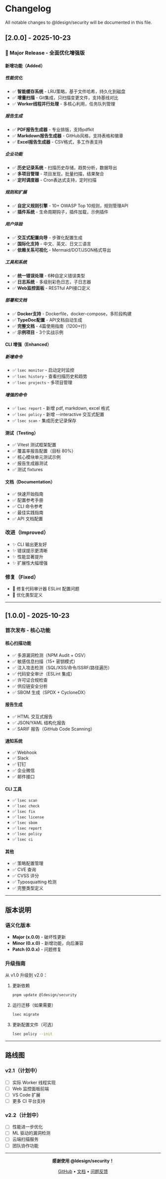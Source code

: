 # Changelog

All notable changes to @ldesign/security will be documented in this file.

## [2.0.0] - 2025-10-23

### 🎉 Major Release - 全面优化增强版

#### 新增功能（Added）

##### 性能优化
- ✅ **智能缓存系统** - LRU策略，基于文件哈希，持久化到磁盘
- ✅ **增量扫描** - Git集成，只扫描变更文件，支持基线对比
- ✅ **Worker线程并行处理** - 多核心利用，任务队列管理

##### 报告生成
- ✅ **PDF报告生成器** - 专业排版，支持pdfkit
- ✅ **Markdown报告生成器** - GitHub风格，支持表格和徽章
- ✅ **Excel报告生成器** - CSV格式，多工作表支持

##### 企业功能
- ✅ **历史记录系统** - 扫描历史存储，趋势分析，数据导出
- ✅ **多项目管理** - 项目发现，批量扫描，结果聚合
- ✅ **定时调度器** - Cron表达式支持，定时扫描

##### 规则和扩展
- ✅ **自定义规则引擎** - 10+ OWASP Top 10规则，规则管理API
- ✅ **插件系统** - 生命周期钩子，插件加载，示例插件

##### 用户体验
- ✅ **交互式配置向导** - 步骤化配置生成
- ✅ **国际化支持** - 中文、英文、日文三语言
- ✅ **依赖关系可视化** - Mermaid/DOT/JSON格式导出

##### 工具和系统
- ✅ **统一错误处理** - 6种自定义错误类型
- ✅ **日志系统** - 多级别彩色日志，子日志器
- ✅ **Web监控面板** - RESTful API接口定义

##### 部署和文档
- ✅ **Docker支持** - Dockerfile，docker-compose，多阶段构建
- ✅ **TypeDoc配置** - API文档自动生成
- ✅ **完整文档** - 4篇使用指南（1200+行）
- ✅ **示例项目** - 3个实战示例

#### CLI 增强（Enhanced）

##### 新增命令
- ✅ `lsec monitor` - 启动定时监控
- ✅ `lsec history` - 查看扫描历史和趋势
- ✅ `lsec projects` - 多项目管理

##### 增强的命令
- ✅ `lsec report` - 新增 pdf, markdown, excel 格式
- ✅ `lsec policy` - 新增 --interactive 交互式配置
- ✅ `lsec scan` - 集成历史记录保存

#### 测试（Testing）
- ✅ Vitest 测试框架配置
- ✅ 覆盖率报告配置（目标 80%）
- ✅ 核心模块单元测试示例
- ✅ 报告生成器测试
- ✅ 测试 fixtures

#### 文档（Documentation）
- ✅ 快速开始指南
- ✅ 配置参考手册
- ✅ CLI 命令参考
- ✅ 最佳实践指南
- ✅ API 文档配置

### 改进（Improved）

- ✨ CLI 输出更友好
- ✨ 错误提示更清晰
- ✨ 性能显著提升
- ✨ 扩展性大幅增强

### 修复（Fixed）

- 🐛 修复代码审计器 ESLint 配置问题
- 🐛 优化类型定义

---

## [1.0.0] - 2025-10-23

### 首次发布 - 核心功能

#### 核心扫描功能
- ✅ 多源漏洞检测（NPM Audit + OSV）
- ✅ 敏感信息扫描（15+ 密钥模式）
- ✅ 注入攻击检测（SQL/XSS/命令/SSRF/路径遍历）
- ✅ 代码安全审计（ESLint 集成）
- ✅ 许可证合规检查
- ✅ 供应链安全分析
- ✅ SBOM 生成（SPDX + CycloneDX）

#### 报告生成
- ✅ HTML 交互式报告
- ✅ JSON/YAML 结构化报告
- ✅ SARIF 报告（GitHub Code Scanning）

#### 通知系统
- ✅ Webhook
- ✅ Slack
- ✅ 钉钉
- ✅ 企业微信
- ✅ 邮件接口

#### CLI 工具
- ✅ `lsec scan`
- ✅ `lsec check`
- ✅ `lsec fix`
- ✅ `lsec license`
- ✅ `lsec sbom`
- ✅ `lsec report`
- ✅ `lsec policy`
- ✅ `lsec ci`

#### 其他
- ✅ 策略配置管理
- ✅ CVE 查询
- ✅ CVSS 评分
- ✅ Typosquatting 检测
- ✅ 完整类型定义

---

## 版本说明

### 语义化版本

- **Major (x.0.0)** - 破坏性更新
- **Minor (0.x.0)** - 新增功能，向后兼容
- **Patch (0.0.x)** - 问题修复

### 升级指南

从 v1.0 升级到 v2.0：

1. 更新依赖
   ```bash
   pnpm update @ldesign/security
   ```

2. 运行迁移（如果需要）
   ```bash
   lsec migrate
   ```

3. 更新配置文件（可选）
   ```bash
   lsec policy --init
   ```

---

## 路线图

### v2.1（计划中）
- [ ] 实际 Worker 线程实现
- [ ] Web 监控面板前端
- [ ] VS Code 扩展
- [ ] 更多 CI 平台支持

### v2.2（计划中）
- [ ] 性能进一步优化
- [ ] ML 驱动的漏洞检测
- [ ] 云端扫描服务
- [ ] 团队协作功能

---

<div align="center">

**感谢使用 @ldesign/security！**

[GitHub](https://github.com/ldesign/ldesign) • [文档](./docs/) • [问题反馈](https://github.com/ldesign/ldesign/issues)

</div>

